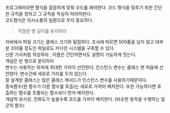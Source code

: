 프로그래머라면 형식을 깔끔하게 맞춰 코드를 짜야한다. 코드 형식을 맞추기 위한 간단한 규칙을 정하고 그 규칙을 착실히 따라야한다.  
코드형식은 의사소통의 일환으로 무지 중요하다.  

> 적절한 행 길이를 유지하라

자바에서 파일 크기는 클래스 크기와 밀접하다. 조사에 따르면 500줄을 넘지 않고 대부분 200줄 정도인 파일로도 커다란 시스템을 구축할 수 있다.  
신문 기사처럼 작성하라 , 이름은 간단하면서도 설명이 가능하게 짓는다.  
개념은 빈 행으로 분리하라  
변수는 사용하는 위치에 최대한 가까이 선언한다. 인스턴스 변수는 클래스 맨 처음에 선언한다. 변수간에 세로로 거리를 두지 않는다.  
잘 설계한 클래스는 많은 클래스 메서드가 인스턴스 변수를 사용하기때문이다.  
종속함수(한 함수가 다른 함수를 호출)는 세로로 가까이 배치한다. 또한 가능하다면 호출하는 함수를 호풀되는 함수보다 먼저 배치한다.  
개념적 유사성. 친화도가 높을수록 코드를 가까이 배치한다. (비슷한 동작을 수행하는 일군의 함수)
